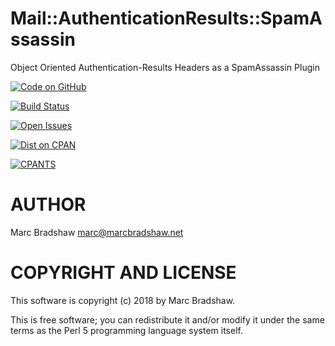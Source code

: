 # Mail::AuthenticationResults::SpamAssassin

Object Oriented Authentication-Results Headers as a SpamAssassin Plugin

[![Code on GitHub](https://img.shields.io/badge/github-repo-blue.svg)](https://github.com/marcbradshaw/Mail-AuthenticationResults-SpamAssassin)

[![Build Status](https://travis-ci.org/marcbradshaw/Mail-AuthenticationResults-SpamAssassin.svg?branch=master)](https://travis-ci.org/marcbradshaw/Mail-AuthenticationResults-SpamAssassin)

[![Open Issues](https://img.shields.io/github/issues/marcbradshaw/Mail-AuthenticationResults-SpamAssassin.svg)](https://github.com/marcbradshaw/Mail-AuthenticationResults-SpamAssassin/issues)

[![Dist on CPAN](https://img.shields.io/cpan/v/Mail-AuthenticationResults-SpamAssassin.svg)](https://metacpan.org/release/Mail-AuthenticationResults-SpamAssassin)

[![CPANTS](https://img.shields.io/badge/cpants-kwalitee-blue.svg)](http://cpants.cpanauthors.org/dist/Mail-AuthenticationResults-SpamAssassin)

# AUTHOR

Marc Bradshaw <marc@marcbradshaw.net>

# COPYRIGHT AND LICENSE

This software is copyright (c) 2018 by Marc Bradshaw.

This is free software; you can redistribute it and/or modify it under
the same terms as the Perl 5 programming language system itself.

